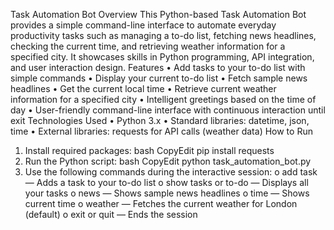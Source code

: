 Task Automation Bot
Overview
This Python-based Task Automation Bot provides a simple command-line interface to automate everyday productivity tasks such as managing a to-do list, fetching news headlines, checking the current time, and retrieving weather information for a specified city. It showcases skills in Python programming, API integration, and user interaction design.
Features
•	Add tasks to your to-do list with simple commands
•	Display your current to-do list
•	Fetch sample news headlines
•	Get the current local time
•	Retrieve current weather information for a specified city
•	Intelligent greetings based on the time of day
•	User-friendly command-line interface with continuous interaction until exit
Technologies Used
•	Python 3.x
•	Standard libraries: datetime, json, time
•	External libraries: requests for API calls (weather data)
How to Run
1.	Install required packages:
bash
CopyEdit
pip install requests  
2.	Run the Python script:
bash
CopyEdit
python task_automation_bot.py  
3.	Use the following commands during the interactive session:
o	add task <task description> — Adds a task to your to-do list
o	show tasks or to-do — Displays all your tasks
o	news — Shows sample news headlines
o	time — Shows current time
o	weather — Fetches the current weather for London (default)
o	exit or quit — Ends the session


